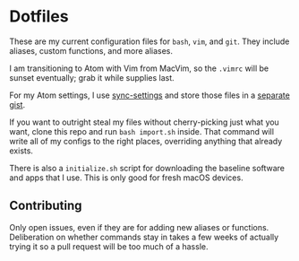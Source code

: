 # Dotfiles

These are my current configuration files for `bash`, `vim`, and `git`.
They include aliases, custom functions, and more aliases.

I am transitioning to Atom with Vim from MacVim, so the `.vimrc` will
be sunset eventually; grab it while supplies last.

For my Atom settings, I use [sync-settings](https://atom.io/packages/sync-settings)
and store those files in a [separate gist](https://gist.github.com/andrejewski/88e8760bd8280b20f4aa28ec7606f9b5).

If you want to outright steal my files without cherry-picking just what you want,
clone this repo and run `bash import.sh` inside. That command will write all of my
configs to the right places, overriding anything that already exists.

There is also a `initialize.sh` script for downloading the baseline software and apps
that I use. This is only good for fresh macOS devices.

## Contributing

Only open issues, even if they are for adding new aliases or functions. Deliberation on whether commands stay in takes a few weeks of actually trying it so a pull request will be too much of a hassle.
